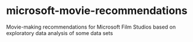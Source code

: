 # microsoft-movie-recommendations
Movie-making recommendations for Microsoft Film Studios based on exploratory data analysis of some data sets
